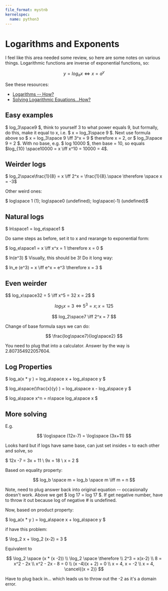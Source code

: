 ```yaml
---
file_format: mystnb
kernelspec:
  name: python3
---
```


# Logarithms and Exponents

I feel like this area needed some review, so here are some notes on various things.  Logarithmic functions are inverse of exponential functions, so:

$$ y = log_a x \iff x = a^y $$

See these resources:

* [Logarithms -- How?](https://www.youtube.com/watch?v=Zw5t6BTQYRU)
* [Solving Logarithmic Equations...How?](https://www.youtube.com/watch?v=rBnQiLa2TYo)

## Easy examples

$ log_3\space9 $, think to yourself 3 to what power equals 9, but formally, do this, make it equal to x, i.e.
$ x = log_3\space 9 $.  Next use formula above so $ x = log_3\space 9 \iff 3^x = 9 $ therefore x = 2, or $ log_3\space 9 = 2 $.  With no base, e.g. $ log 10000 $, then base = 10, so equals $log_{10} \space10000 = x \iff x^10 = 10000 = 4$.

## Weirder logs

$ log_2\space\frac{1}{8} = x \iff 2^x = \frac{1}{8}.\space \therefore \space  x = -3$ 

Other weird ones:

$ log\space 1 (1); log\space0 (undefined); log\space(-1) (undefined)$

## Natural logs

$ ln\space1 = log_e\space1 $

Do same steps as before, set it to x and rearange to exponential form:

$ log_e\space1 = x \iff x^x = 1 \therefore x = 0 $

$ ln(e^3) $  Visually, this should be 3!  Do it long way:

$ ln_e (e^3) = x \iff e^x = e^3 \therefore x = 3 $

## Even weirder

$$ log_x\space32 = 5 \iff x^5 = 32 x = 2$ $


$$ log_5x = 3 \iff 5^3 = x; x = 125$$

$$ log_2\space7 \iff 2^x = 7 $$

Change of base formula says we can do:

$$ \frac{log\space7}{log\space2} $$ 

You need to plug that into a calculator.  Answer by the way is 2.807354922057604.

## Log Properties

$ log_a(x * y ) =  log_a\space x + log_a\space y $

$ log_a\space(\frac{x}{y} ) =  log_a\space x -  log_a\space y $

$ log_a\space x^n  =  n\space log_a\space x $

## More solving

E.g. 

$$ \log\space (12x-7) = \log\space (3x+11) $$

Looks hard but if logs have same base, can just set insides = to each other and solve, so

$
	12x -7 = 3x + 11 \\ 
	9x = 18 \\
	x = 2
$

Based on equality property:

$$
log_b \space m = log_b \space m \iff m = n
$$

Note, need to plug answer back into original equation -- occasionally doesn't work.  Above we get $ log 17 = log 17 $.  If get negative number, have to throw it out because log of negative # is undefined.

Now, based on product property:


$ log_a(x * y ) =  log_a\space x + log_a\space y $

if have this problem:

$ \log_2 x + \log_2 (x-2) = 3 $

Equivalent to

$$
\log_2 \space (x * (x -2)) \\
\log_2 \space \therefore \\
2^3 = x(x-2) \\
8 = x^2 - 2x \\
x^2 - 2x - 8 = 0 \\
(x -4)(x + 2) = 0 \\
x = 4, x = -2 \\
x = 4, \cancel{(x = 2)}
$$

Have to plug back in... which leads us to throw out the -2 as it's a domain error.





